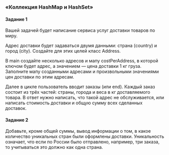 ### «Коллекция HashMap и HashSet»

#### Задание 1
Вашей задачей будет написание сервиса услуг доставки товаров по миру.

Адрес доставки будет задаваться двумя данными: страна (country) и город (city). Создайте для этих целей класс 
Address.

В main создайте несколько адресов и мапу costPerAddress, в которой ключом будет адрес, а значением — цена 
доставки 1 кг груза. Заполните мапу созданными адресами и произвольными значениями цен доставки по этим 
адресам.

Далее в цикле пользователь вводит заказы (или end). Каждый заказ состоит из трёх частей: страны, города и веса 
в кг доставляемого товара. В ответ нужно написать, что такой адрес не обслуживается, или написать стоимость 
доставки и общую сумму всех сделанных доставок.

#### Задание 2
Добавьте, кроме общей суммы, вывод информации о том, в какое количество уникальных стран были оформлены 
доставки. Уникальность означает, что если по России было отправлено, например, три заказа, то учитываться это 
должно как одна страна.